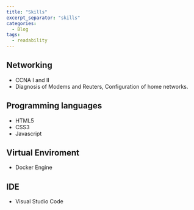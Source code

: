 ```yaml
---
title: "Skills"
excerpt_separator: "skills"
categories:
  - Blog
tags:
  - readability
---
```


## Networking

- CCNA I and II
- Diagnosis of Modems and Reuters, Configuration of home networks.

## Programming languages

- HTML5
- CSS3
- Javascript

## Virtual Enviroment

- Docker Engine

## IDE

- Visual Studio Code
